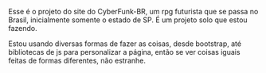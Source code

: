 Esse é o projeto do site do CyberFunk-BR, um rpg futurista que se passa no Brasil, inicialmente somente o estado de SP.
 É um projeto solo que estou fazendo.

Estou usando diversas formas de fazer as coisas, desde bootstrap, até bibliotecas de js para personalizar a página, então se ver coisas iguais feitas de formas diferentes, não estranhe.
